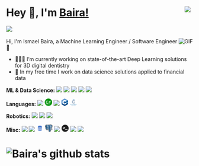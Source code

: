 <h1> 
  Hey 👋, I'm <a href="https://www.linkedin.com/in/ismaelbaira/">Baira!</a>
  <img src="https://cdn.jsdelivr.net/npm/simple-icons@v3/icons/linkedin.svg" width="22px" style="float:right;">
</h1>
  
![](https://visitor-badge.glitch.me/badge?page_id=ibaira.ibaira)

<img align="right" alt="GIF" src="https://media.giphy.com/media/HUplkVCPY7jTW/giphy.gif" />

Hi, I'm Ismael Baira, a Machine Learning Engineer / Software Engineer 🚀

- 👨🏽‍💻 I’m currently working on state-of-the-art Deep Learning solutions for 3D digital dentistry
- 🔮 In my free time I work on data science solutions applied to financial data


**ML & Data Science:** <code><img height="20" src="https://upload.wikimedia.org/wikipedia/commons/9/93/Amazon_Web_Services_Logo.svg"></code>
<code><img height="20" src="https://github.com/valohai/ml-logos/blob/master/pytorch.svg"></code>
<code><img height="20" src="https://upload.wikimedia.org/wikipedia/commons/2/2d/Tensorflow_logo.svg"></code>
<code><img height="20" src="https://upload.wikimedia.org/wikipedia/commons/e/ed/Pandas_logo.svg"></code>
<code><img height="20" src="https://upload.wikimedia.org/wikipedia/commons/0/05/Scikit_learn_logo_small.svg"></code>

**Languages:** <code><img height="20" src="https://upload.wikimedia.org/wikipedia/commons/c/c3/Python-logo-notext.svg"></code>
<code><img height="20" src="https://raw.githubusercontent.com/github/explore/80688e429a7d4ef2fca1e82350fe8e3517d3494d/topics/csharp/csharp.png"></code>
<code><img height="20" src="https://upload.wikimedia.org/wikipedia/commons/0/05/Go_Logo_Blue.svg"></code>
<code><img height="20" src="https://raw.githubusercontent.com/github/explore/80688e429a7d4ef2fca1e82350fe8e3517d3494d/topics/cpp/cpp.png"></code>
<code><img height="20" src="https://raw.githubusercontent.com/github/explore/80688e429a7d4ef2fca1e82350fe8e3517d3494d/topics/c/c.png"></code>

**Robotics:** <code><img height="20" src="https://upload.wikimedia.org/wikipedia/commons/b/bb/Ros_logo.svg"></code>
<code><img height="20" src="https://upload.wikimedia.org/wikipedia/commons/3/32/OpenCV_Logo_with_text_svg_version.svg"></code>
<code><img height="20" src="http://gazebosim.org/assets/logos/gazebo_vert_pos-faad8cc37ab336f850e549077ef5831e5098034532113b06328dfd70355fb8f7.svg"></code>

**Misc:** <code><img height="20" src="https://upload.wikimedia.org/wikipedia/commons/4/4e/Docker_%28container_engine%29_logo.svg"></code>
<code><img height="20" src="https://upload.wikimedia.org/wikipedia/commons/7/75/Django_logo.svg"></code>
<code><img height="20" src="https://raw.githubusercontent.com/github/explore/80688e429a7d4ef2fca1e82350fe8e3517d3494d/topics/sql/sql.png"></code>
<code><img height="20" src="https://raw.githubusercontent.com/github/explore/80688e429a7d4ef2fca1e82350fe8e3517d3494d/topics/postgresql/postgresql.png"></code>
<code><img height="20" src="https://upload.wikimedia.org/wikipedia/commons/e/e0/Git-logo.svg"></code>
<code><img height="20" src="https://raw.githubusercontent.com/github/explore/80688e429a7d4ef2fca1e82350fe8e3517d3494d/topics/terminal/terminal.png"></code>
<code><img height="20" src="https://upload.wikimedia.org/wikipedia/commons/6/62/Brand_Visual_Studio_Win_2019.svg"></code>
<code><img height="20" src="https://upload.wikimedia.org/wikipedia/commons/4/4f/Icon-Vim.svg"></code>


# ![Baira's github stats](https://github-readme-stats.vercel.app/api?username=ibaira&show_icons=true&hide_border=true)
